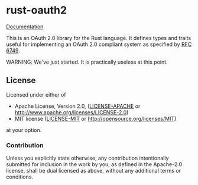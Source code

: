 # rust-oauth2

<a href="http://mikedilger.github.io/rust-oauth2">Documentation</a>

This is an OAuth 2.0 library for the Rust language.  It defines types and
traits useful for implementing an OAuth 2.0 compliant system as specified by
<a href="https://tools.ietf.org/html/rfc6749">RFC 6749</a>.

WARNING: We've just started.  It is practically useless at this point.

## License

Licensed under either of

 * Apache License, Version 2.0, ([LICENSE-APACHE](LICENSE-APACHE) or http://www.apache.org/licenses/LICENSE-2.0)
 * MIT license ([LICENSE-MIT](LICENSE-MIT) or http://opensource.org/licenses/MIT)

at your option.

### Contribution

Unless you explicitly state otherwise, any contribution intentionally submitted
for inclusion in the work by you, as defined in the Apache-2.0 license, shall
be dual licensed as above, without any additional terms or conditions.
